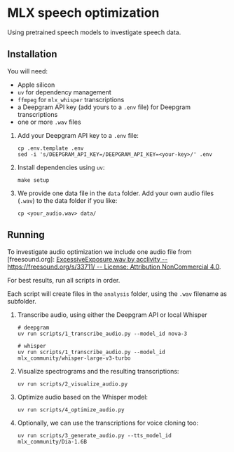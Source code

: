 # MLX speech optimization

Using pretrained speech models to investigate speech data.

## Installation

You will need:

  - Apple silicon
  - `uv` for dependency management
  - `ffmpeg` for `mlx_whisper` transcriptions
  - a Deepgram API key (add yours to a `.env` file) for Deepgram transcriptions
  - one or more `.wav` files

1. Add your Deepgram API key to a `.env` file:
   ```
   cp .env.template .env
   sed -i 's/DEEPGRAM_API_KEY=/DEEPGRAM_API_KEY=<your-key>/' .env
   ```

2. Install dependencies using `uv`:
   ```
   make setup
   ```

3. We provide one data file in the `data` folder. Add your own audio files (`.wav`) to the data folder if you like:
   ```
   cp <your_audio.wav> data/
   ```

## Running 

To investigate audio optimization we include one audio file from [freesound.org]: [ExcessiveExposure.wav by acclivity -- https://freesound.org/s/33711/ -- License: Attribution NonCommercial 4.0](https://freesound.org/people/acclivity/sounds/33711/).

For best results, run all scripts in order. 

Each script will create files in the `analysis` folder, using the `.wav` filename as subfolder.

1. Transcribe audio, using either the Deepgram API or local Whisper
   ```
   # deepgram
   uv run scripts/1_transcribe_audio.py --model_id nova-3

   # whisper
   uv run scripts/1_transcribe_audio.py --model_id mlx_community/whisper-large-v3-turbo
   ```

2. Visualize spectrograms and the resulting transcriptions:
   ```
   uv run scripts/2_visualize_audio.py
   ```

3. Optimize audio based on the Whisper model:
   ```
   uv run scripts/4_optimize_audio.py
   ```

4. Optionally, we can use the transcriptions for voice cloning too:
   ```
   uv run scripts/3_generate_audio.py --tts_model_id mlx_community/Dia-1.6B
   ```
